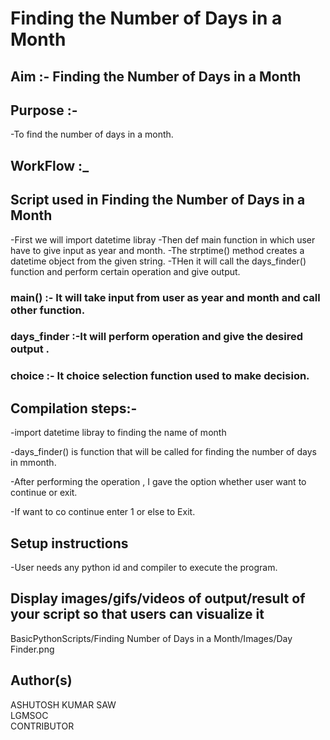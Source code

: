 # Finding the Number of Days in a Month
## Aim :- Finding the Number of Days in a Month

## Purpose :-
 -To find the number of days in a month.

## WorkFlow :_

## Script used in Finding the Number of Days in a Month
-First we will import datetime libray
-Then def main function in which user have to give input as year and month.
-The strptime() method creates a datetime object from the given string. 
-THen it will call the days_finder() function and perform certain operation and give output.

### main() :- It will take input from user as year and month and call other function.

### days_finder :-It will perform operation and give the desired output .

### choice :- It choice selection function used to make decision. 

## Compilation steps:-

-import datetime libray to finding the name of month

-days_finder() is function that will be called for finding the number of days in mmonth.

-After performing the operation , I gave the option whether user want to continue or exit.

-If want to co continue enter 1 or else to Exit.


## Setup instructions
-User needs any python id and compiler to execute the program.


## Display images/gifs/videos of output/result of your script so that users can visualize it
BasicPythonScripts/Finding Number of Days in a Month/Images/Day Finder.png



## Author(s)
ASHUTOSH KUMAR SAW <br>
LGMSOC <br>
CONTRIBUTOR
